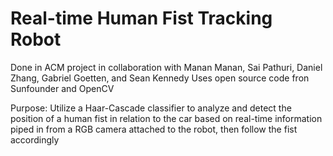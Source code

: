 # Real-time Human Fist Tracking Robot
Done in ACM project in collaboration with Manan Manan, Sai Pathuri, Daniel Zhang, Gabriel Goetten, and Sean Kennedy
Uses open source code fron Sunfounder and OpenCV

Purpose: Utilize a Haar-Cascade classifier to analyze and detect the position of a human fist in relation 
to the car based on real-time information piped in from a RGB camera attached to the robot, then follow
the fist accordingly
